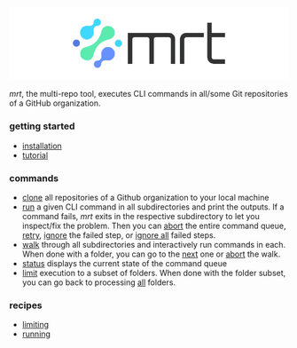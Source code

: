 <picture>
  <source media="(prefers-color-scheme: dark)" srcset="documentation/logo_800_dark.png">
  <source media="(prefers-color-scheme: light)" srcset="documentation/logo_800_light.png">
  <img alt="mrt logo" src="documentation/logo_800_light.png">
</picture>

_mrt_, the multi-repo tool, executes CLI commands in all/some Git repositories
of a GitHub organization.

### getting started

- [installation](documentation/install.md)
- [tutorial](documentation/tutorial.md)

### commands

- [clone](documentation/clone.md) all repositories of a Github organization to
  your local machine
- [run](documentation/run.md) a given CLI command in all subdirectories and
  print the outputs. If a command fails, _mrt_ exits in the respective
  subdirectory to let you inspect/fix the problem. Then you can
  [abort](documentation/abort.md) the entire command queue,
  [retry](documentation/retry.md), [ignore](documentation/ignore.md) the failed
  step, or [ignore all](src/commands/ignore-all.rs) failed steps.
- [walk](documentation/walk.md) through all subdirectories and interactively run
  commands in each. When done with a folder, you can go to the
  [next](documentation/next.md) one or [abort](documentation/abort.md) the walk.
- [status](documentation/status.md) displays the current state of the command
  queue
- [limit](documentation/limit.md) execution to a subset of folders. When done
  with the folder subset, you can go back to processing
  [all](documentation/all.md) folders.

### recipes

- [limiting](documentation/limit.md#recipes)
- [running](documentation/limit.md#recipes)
